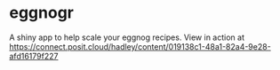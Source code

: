 # eggnogr

A shiny app to help scale your eggnog recipes. View in action at <https://connect.posit.cloud/hadley/content/019138c1-48a1-82a4-9e28-afd16179f227>
